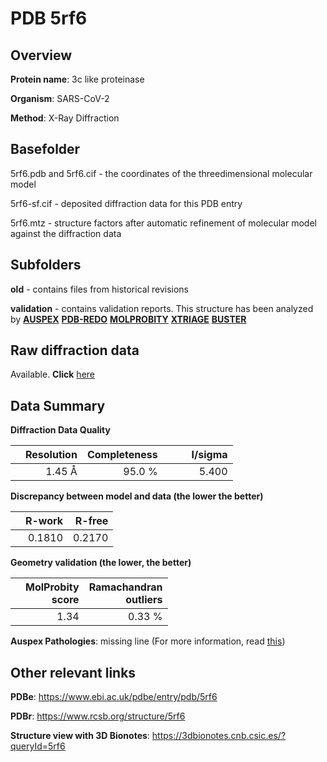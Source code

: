 # PDB 5rf6

## Overview

**Protein name**: 3c like proteinase

**Organism**: SARS-CoV-2

**Method**: X-Ray Diffraction

## Basefolder

5rf6.pdb and 5rf6.cif - the coordinates of the threedimensional molecular model

5rf6-sf.cif - deposited diffraction data for this PDB entry

5rf6.mtz - structure factors after automatic refinement of molecular model against the diffraction data

## Subfolders



**old** - contains files from historical revisions

**validation** - contains validation reports. This structure has been analyzed by [**AUSPEX**](https://github.com/thorn-lab/coronavirus_structural_task_force/tree/master/pdb/3c_like_proteinase/SARS-CoV-2/5rf6/validation/auspex) [**PDB-REDO**](https://github.com/thorn-lab/coronavirus_structural_task_force/tree/master/pdb/3c_like_proteinase/SARS-CoV-2/5rf6/validation/pdb-redo) [**MOLPROBITY**](https://github.com/thorn-lab/coronavirus_structural_task_force/tree/master/pdb/3c_like_proteinase/SARS-CoV-2/5rf6/validation/molprobity) [**XTRIAGE**](https://github.com/thorn-lab/coronavirus_structural_task_force/blob/master/pdb/3c_like_proteinase/SARS-CoV-2/5rf6/validation/Xtriage_output.log) [**BUSTER**](https://www.globalphasing.com/buster/wiki/index.cgi?Covid19Pdb5RF6)

## Raw diffraction data

Available. **Click** [here](https://zenodo.org/record/3731231) 

## Data Summary
**Diffraction Data Quality**

|   | Resolution | Completeness| I/sigma |
|---|-------------:|----------------:|--------------:|
|   |1.45 Å|95.0  %|<img width=50/>5.400|

**Discrepancy between model and data (the lower the better)**

|   | **R-work**| **R-free**   
|---|-------------:|----------------:|           
||  0.1810|  0.2170|

**Geometry validation (the lower, the better)**

|   |**MolProbity<br>score**| **Ramachandran<br>outliers** 
|---|-------------:|----------------:|
||  1.34|  0.33 %|

**Auspex Pathologies**: missing line (For more information, read [this](https://github.com/thorn-lab/coronavirus_structural_task_force/blob/master/pdb/3c_like_proteinase/SARS-CoV-2/5rf6/validation/auspex/5rf6_auspex_comments.txt))

 



## Other relevant links 
**PDBe**:  https://www.ebi.ac.uk/pdbe/entry/pdb/5rf6
 
**PDBr**: https://www.rcsb.org/structure/5rf6 

**Structure view with 3D Bionotes**: https://3dbionotes.cnb.csic.es/?queryId=5rf6

